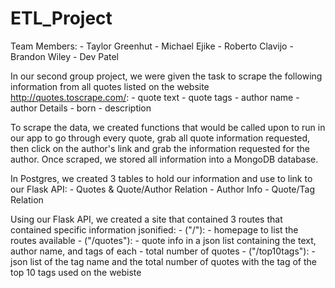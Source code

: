 # ETL_Project

Team Members:
    - Taylor Greenhut
    - Michael Ejike
    - Roberto Clavijo
    - Brandon Wiley
    - Dev Patel

In our second group project, we were given the task to scrape the following information from all quotes listed on the website  http://quotes.toscrape.com/:
    - quote text
    - quote tags
    - author name
    - author Details
        - born
        - description

To scrape the data, we created functions that would be called upon to run in our app to go through every quote, grab all quote information requested, then click on the author's link and grab the information requested for the author.  Once scraped, we stored all information into a MongoDB database.

In Postgres, we created 3 tables to hold our information and use to link to our Flask API:
    - Quotes & Quote/Author Relation
    - Author Info
    - Quote/Tag Relation

Using our Flask API, we created a site that contained 3 routes that contained specific information jsonified:
    - ("/"):
        - homepage to list the routes available
    - ("/quotes"):
        - quote info in a json list containing the text, author name, and tags of each
        - total number of quotes
    - ("/top10tags"):
        - json list of the tag name and the total number of quotes with the tag of the top 10 tags used on the webiste